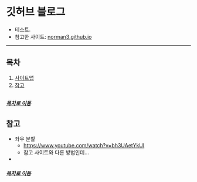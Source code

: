 깃허브 블로그
=====
* 테스트.
* 참고한 사이트: [norman3.github.io](https://norman3.github.io/)
- - -
## 목차
1. [사이트맵](#사이트맵)
2. [참고](#참고)

##


##### [목차로 이동](#목차)

## 참고
* 좌우 분할
	* https://www.youtube.com/watch?v=bh3UAetYkUI
	* 참고 사이트와 다른 방법인데...
*

##### [목차로 이동](#목차)